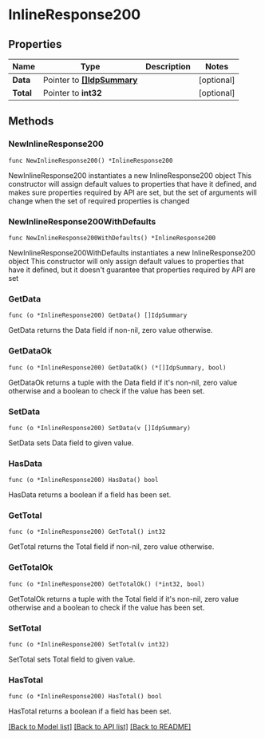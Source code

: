 # InlineResponse200

## Properties

Name | Type | Description | Notes
------------ | ------------- | ------------- | -------------
**Data** | Pointer to [**[]IdpSummary**](IdpSummary.md) |  | [optional] 
**Total** | Pointer to **int32** |  | [optional] 

## Methods

### NewInlineResponse200

`func NewInlineResponse200() *InlineResponse200`

NewInlineResponse200 instantiates a new InlineResponse200 object
This constructor will assign default values to properties that have it defined,
and makes sure properties required by API are set, but the set of arguments
will change when the set of required properties is changed

### NewInlineResponse200WithDefaults

`func NewInlineResponse200WithDefaults() *InlineResponse200`

NewInlineResponse200WithDefaults instantiates a new InlineResponse200 object
This constructor will only assign default values to properties that have it defined,
but it doesn't guarantee that properties required by API are set

### GetData

`func (o *InlineResponse200) GetData() []IdpSummary`

GetData returns the Data field if non-nil, zero value otherwise.

### GetDataOk

`func (o *InlineResponse200) GetDataOk() (*[]IdpSummary, bool)`

GetDataOk returns a tuple with the Data field if it's non-nil, zero value otherwise
and a boolean to check if the value has been set.

### SetData

`func (o *InlineResponse200) SetData(v []IdpSummary)`

SetData sets Data field to given value.

### HasData

`func (o *InlineResponse200) HasData() bool`

HasData returns a boolean if a field has been set.

### GetTotal

`func (o *InlineResponse200) GetTotal() int32`

GetTotal returns the Total field if non-nil, zero value otherwise.

### GetTotalOk

`func (o *InlineResponse200) GetTotalOk() (*int32, bool)`

GetTotalOk returns a tuple with the Total field if it's non-nil, zero value otherwise
and a boolean to check if the value has been set.

### SetTotal

`func (o *InlineResponse200) SetTotal(v int32)`

SetTotal sets Total field to given value.

### HasTotal

`func (o *InlineResponse200) HasTotal() bool`

HasTotal returns a boolean if a field has been set.


[[Back to Model list]](../README.md#documentation-for-models) [[Back to API list]](../README.md#documentation-for-api-endpoints) [[Back to README]](../README.md)


